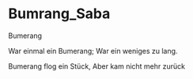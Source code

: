 # Bumrang_Saba
Bumerang

War einmal ein Bumerang;
War ein weniges zu lang.

Bumerang flog ein Stück,
Aber kam nicht mehr zurück
